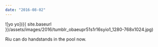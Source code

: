```yaml
---
date: "2016-08-02"
---
```


![yo yo]({{ site.baseurl }}/assets/images/2016/tumblr_obaeupr51s1r16syio1_1280-768x1024.jpg)

Riu can do handstands in the pool now.
